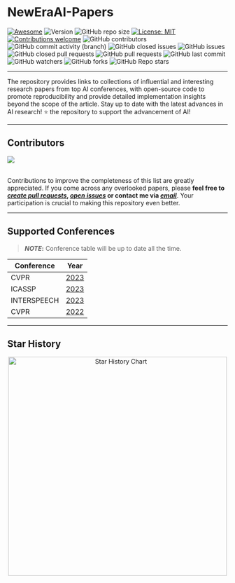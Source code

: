 # NewEraAI-Papers

[![Awesome](https://cdn.rawgit.com/sindresorhus/awesome/d7305f38d29fed78fa85652e3a63e154dd8e8829/media/badge.svg)](https://github.com/sindresorhus/awesome)
![Version](https://img.shields.io/badge/version-v1.0.0-rc0)
![GitHub repo size](https://img.shields.io/github/repo-size/DmitryRyumin/NewEraAI-Papers)
[![License: MIT](https://img.shields.io/badge/License-MIT-green.svg)](https://github.com/DmitryRyumin/NewEraAI-Papers/blob/main/LICENSE)
[![Contributions welcome](https://img.shields.io/badge/contributions-welcome-brightgreen.svg?style=flat)](https://github.com/DmitryRyumin/NewEraAI-Papers/blob/main/README.md)
![GitHub contributors](https://img.shields.io/github/contributors/dmitryryumin/NewEraAI-Papers)
![GitHub commit activity (branch)](https://img.shields.io/github/commit-activity/t/dmitryryumin/NewEraAI-Papers)
![GitHub closed issues](https://img.shields.io/github/issues-closed/DmitryRyumin/NewEraAI-Papers)
![GitHub issues](https://img.shields.io/github/issues/DmitryRyumin/NewEraAI-Papers)
![GitHub closed pull requests](https://img.shields.io/github/issues-pr-closed/DmitryRyumin/NewEraAI-Papers)
![GitHub pull requests](https://img.shields.io/github/issues-pr/dmitryryumin/NewEraAI-Papers)
![GitHub last commit](https://img.shields.io/github/last-commit/DmitryRyumin/NewEraAI-Papers)
![GitHub watchers](https://img.shields.io/github/watchers/dmitryryumin/NewEraAI-Papers)
![GitHub forks](https://img.shields.io/github/forks/dmitryryumin/NewEraAI-Papers)
![GitHub Repo stars](https://img.shields.io/github/stars/dmitryryumin/NewEraAI-Papers)

---

The repository provides links to collections of influential and interesting research papers from top AI conferences, with open-source code to promote reproducibility and provide detailed implementation insights beyond the scope of the article. Stay up to date with the latest advances in AI research! :star: the repository to support the advancement of AI!

---

## Contributors

<a href="https://github.com/DmitryRyumin/NewEraAI-Papers/graphs/contributors">
  <img src="http://contributors.nn.ci/api?repo=DmitryRyumin/NewEraAI-Papers" />
</a>

<br />
<br />

Contributions to improve the completeness of this list are greatly appreciated. If you come across any overlooked papers, please **feel free to [*create pull requests*](https://github.com/DmitryRyumin/NewEraAI-Papers/pulls), [*open issues*](https://github.com/DmitryRyumin/NewEraAI-Papers/issues) or contact me via [*email*](mailto:ryumin.d@iias.spb.su)**. Your participation is crucial to making this repository even better.

---

## Supported Conferences

> ***NOTE*:** Conference table will be up to date all the time.

| **Conference** | Year |
|----------------|:----:|
| CVPR | [2023](https://github.com/52CV/CVPR-2023-Papers) |
| ICASSP | [2023](https://github.com/DmitryRyumin/ICASSP-2023-Papers) |
| INTERSPEECH | [2023](https://github.com/DmitryRyumin/INTERSPEECH-2023-Papers) |
| CVPR | [2022](https://github.com/gbstack/CVPR-2022-papers) |

---

## Star History

<p align="center">
    <a href="https://star-history.com/#Dmitryryumin/NewEraAI-Papers&Date" target="_blank">
        <img width="500" src="https://api.star-history.com/svg?repos=Dmitryryumin/NewEraAI-Papers&type=Date" alt="Star History Chart">
    </a>
<p>
